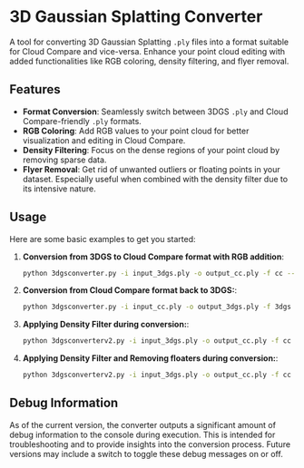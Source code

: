 # 3D Gaussian Splatting Converter

A tool for converting 3D Gaussian Splatting `.ply` files into a format suitable for Cloud Compare and vice-versa. Enhance your point cloud editing with added functionalities like RGB coloring, density filtering, and flyer removal.

## Features

- **Format Conversion**: Seamlessly switch between 3DGS `.ply` and Cloud Compare-friendly `.ply` formats.
- **RGB Coloring**: Add RGB values to your point cloud for better visualization and editing in Cloud Compare.
- **Density Filtering**: Focus on the dense regions of your point cloud by removing sparse data.
- **Flyer Removal**: Get rid of unwanted outliers or floating points in your dataset. Especially useful when combined with the density filter due to its intensive nature.

## Usage

Here are some basic examples to get you started:

1. **Conversion from 3DGS to Cloud Compare format with RGB addition**:
   ```bash
   python 3dgsconverter.py -i input_3dgs.ply -o output_cc.ply -f cc --rgb

2. **Conversion from Cloud Compare format back to 3DGS:**:
   ```bash
   python 3dgsconverter.py -i input_cc.ply -o output_3dgs.ply -f 3dgs

3. **Applying Density Filter during conversion:**:
   ```bash
   python 3dgsconverterv2.py -i input_3dgs.ply -o output_cc.ply -f cc --density_filter

3. **Applying Density Filter and Removing floaters during conversion:**:
   ```bash
   python 3dgsconverterv2.py -i input_3dgs.ply -o output_cc.ply -f cc --density_filter --remove fliers


## Debug Information

As of the current version, the converter outputs a significant amount of debug information to the console during execution. This is intended for troubleshooting and to provide insights into the conversion process. Future versions may include a switch to toggle these debug messages on or off.
